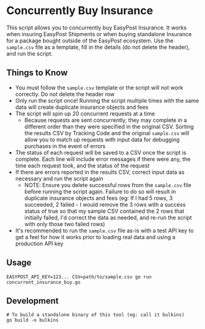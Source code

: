 # Concurrently Buy Insurance

This script allows you to concurrently buy EasyPost Insurance. It works when insuring EasyPost Shipments or when buying standalone Insurance for a package bought outside of the EasyPost ecosystem. Use the `sample.csv` file as a template, fill in the details (do not delete the header), and run the script.

## Things to Know

- You must follow the `sample.csv` template or the script will not work correctly. Do not delete the header row
- Only run the script once! Running the script multiple times with the same data will create duplicate insurance objects and fees
- The script will spin up 20 concurrent requests at a time
  - Because requests are sent concurrently, they may complete in a different order than they were specified in the original CSV. Sorting the results CSV by Tracking Code and the original `sample.csv` will allow you to match up requests with input data for debugging purchases in the event of errors
- The status of each request will be saved to a CSV once the script is complete. Each line will include error messages if there were any, the time each request took, and the status of the request
- If there are errors reported in the results CSV, correct input data as necessary and run the script again
  - NOTE: Ensure you delete successful rows from the `sample.csv` file before running the script again. Failure to do so will result in duplicate insurance objects and fees (eg: If I had 5 rows, 3 succeeded, 2 failed - I would remove the 3 rows with a success status of true so that my sample CSV contained the 2 rows that initially failed, I'd correct the data as needed, and re-run the script with only those two failed rows)
- It's recommended to run the `sample.csv` file as-is with a test API key to get a feel for how it works prior to loading real data and using a production API key

## Usage

```shell
EASYPOST_API_KEY=123... CSV=path/to/sample.csv go run concurrent_insurance_buy.go
```

## Development

```shell
# To build a standalone binary of this tool (eg: call it bulkins)
go build -o bulkins
```
